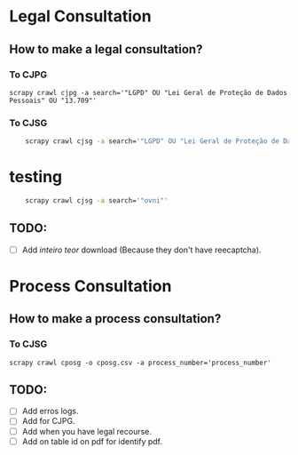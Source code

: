 # Legal Consultation
## How to make a legal consultation?
### To CJPG
    scrapy crawl cjpg -a search='"LGPD" OU "Lei Geral de Proteção de Dados Pessoais" OU "13.709"'
### To CJSG
```bash
    scrapy crawl cjsg -a search='"LGPD" OU "Lei Geral de Proteção de Dados Pessoais" OU "13.709"'
```
# testing
```bash
    scrapy crawl cjsg -a search='"ovni"'
```


## TODO:
- [ ] Add _inteiro teor_ download (Because they don't have reecaptcha).


# Process Consultation
## How to make a process consultation?
### To CJSG
    scrapy crawl cposg -o cposg.csv -a process_number='process_number'

## TODO:
- [ ] Add erros logs.
- [ ] Add for CJPG.
- [ ] Add when you have legal recourse.
- [ ] Add on table id on pdf for identify pdf.
